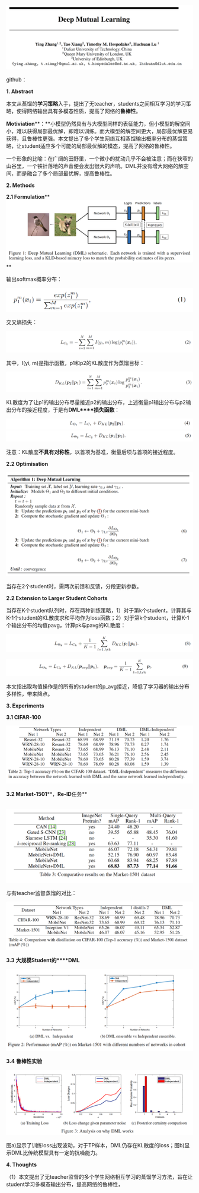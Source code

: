 ![img](images/clip_image001-3007821.png)

 

github： 

 

**1. Abstract**

​    本文从蒸馏的**学习策略**入手，提出了无teacher，students之间相互学习的学习策略，使得网络输出具有多模态性质，提高了网络的**鲁棒性**。

​    **Motiviation****：**小模型仍然具有与大模型同样的表征能力，但小模型的解空间小，难以获得局部最优解，即难以训练。而大模型的解空间更大，局部最优解更易获得，且鲁棒性更强。本文提出了多个学生网络互相蒸馏输出概率分布的蒸馏策略，让student适应多个可能的局部最优解的模态，提高了网络的鲁棒性。

​    一个形象的比喻：在广阔的田野里，一个微小的扰动几乎不会被注意；而在狭窄的山谷里，一个铁针落地的声音便会发出很大的声响。DML并没有增大网络的解空间，而是融合了多个局部最优解，提高鲁棒性。

 

**2. Methods**

**2.1 Formulation****![img](images/clip_image002-3007821.png)**

输出softmax概率分布：

![img](images/clip_image003-3007821.png)

交叉熵损失：

![img](images/clip_image004-3007821.png)

其中，I(yi, m)是指示函数，p1和p2的KL散度作为蒸馏目标：

![img](images/clip_image005-3007821.png)

KL散度为了让p1的输出分布尽量接近p2的输出分布，上述衡量p1输出分布与p2输出分布的接近程度，于是有**DML****损失函数**：

![img](images/clip_image006-3007821.png)![img](images/clip_image007-3007821.png)

注意：KL散度**不具有对称性**，以首项为基准，衡量后项与首项的接近程度。

 

**2.2 Optimisation**

![img](images/clip_image008-3007821.png)

当存在2个student时，需两次前馈和反馈，分段更新参数。

 

**2.2 Extension to Larger Student Cohorts**

当存在K个student队列时，存在两种训练策略，1）对于第k个student，计算其与K-1个student的KL散度求和平均作为loss函数；2）对于第k个student，计算K-1个输出分布的均值pavg，计算pk与pavg的KL散度：

![img](images/clip_image009-3007821.png)

   **![img](images/clip_image010-3007821.png)**

本文指出取均值操作是的所有的student的p_avg接近，降低了学习器的输出分布多样性，带来降点。

 

**3. Experiments**

**3.1 CIFAR-100**

![img](images/clip_image011-3007821.png)

**3.2 Market-1501****，****Re-ID****任务**

​    ![img](images/clip_image012.png)

与有teacher监督蒸馏的对比：

![img](images/clip_image013.png)

 

**3.3** **大规模****Student****的****DML**

**![img](images/clip_image014.png)**

**3.4** **鲁棒性实验**

![img](images/clip_image015.png)

图a)显示了训练loss出现波动，对于TP样本，DML仍存在KL散度的loss；图b)显示DML比传统模型具有一定的抗噪能力。

 

**4. Thoughts**

（1）本文提出了无teacher监督的多个学生网络相互学习的蒸馏学习方法，旨在让student学习多模态输出分布，提高网络的鲁棒性，